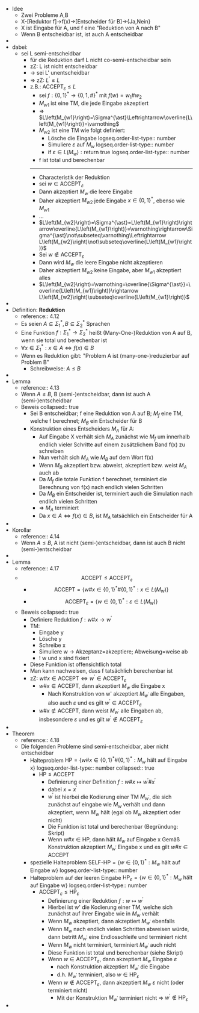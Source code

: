 - Idee
	- Zwei Probleme A,B
	- X-[Reduktor f]->f(x)->[Entscheider für B]->{Ja,Nein}
	- X ist Eingabe für A, und f eine "Reduktion von A nach B"
	- Wenn B entscheidbar ist, ist auch A entscheidbar
-
- dabei:
	- sei L semi-entscheidbar
		- für die Reduktion darf L nicht co-semi-entscheidbar sein
		- zZ: L ist nicht entscheidbar
		- -> sei L' unentscheidbar
		- => zZ: $L^{\prime}\leq L$
		- z.B.: $\text{ACCEPT}_{\varepsilon}\leq L$
			- sei $f:\left\lbrace0,1\right\rbrace^{\ast}\rightarrow\left\lbrace0,1,\#\right\rbrace^{\ast}$ mit $f\left(w\right)=w_1\#w_2$
			- $M_{w1}$ ist eine TM, die jede Eingabe akzeptiert
			- => $L\left(M_{w1}\right)=\Sigma^{\ast}\Leftrightarrow\overline{L\left(M_{w1}\right)}=\varnothing$
			- $M_{w2}$ ist eine TM wie folgt definiert:
				- Lösche die Eingabe
				  logseq.order-list-type:: number
				- Simuliere $\varepsilon$ auf $M_{w}$
				  logseq.order-list-type:: number
				- if $\varepsilon\in L\left(M_{w}\right):\text{return true}$
				  logseq.order-list-type:: number
			- f ist total und berechenbar
			- ---
			- Characteristik der Reduktion
			- sei $w\in\text{ACCEPT}_{\varepsilon}$
			- Dann akzeptiert $M_{w}$ die leere Eingabe
			- Daher akzeptiert $M_{w2}$ jede Eingabe $x\in\left\lbrace0,1\right\rbrace^{\ast}$, ebenso wie $M_{w1}$
			- ...
			- $L\left(M_{w2}\right)=\Sigma^{\ast}=L\left(M_{w1}\right)\rightarrow\overline{L\left(M_{w1}\right)}=\varnothing\rightarrow\Sigma^{\ast}\not\subseteq\varnothing\Leftrightarrow L\left(M_{w2}\right)\not\subseteq\overline{L\left(M_{w1}\right)}$
			- Sei $w\notin\text{ACCEPT}_{\varepsilon}$
			- Dann wird $M_{w}$ die leere Eingabe nicht akzeptieren
			- Daher akzeptiert $M_{w2}$ keine Eingabe, aber $M_{w1}$ akzeptiert alles
			- $L\left(M_{w2}\right)=\varnothing=\overline{\Sigma^{\ast}}=\overline{L\left(M_{w1}\right)}\rightarrow L\left(M_{w2}\right)\subseteq\overline{L\left(M_{w1}\right)}$
-
- Definition: **Reduktion**
	- reference:: 4.12
	- Es seien $A\subseteq\Sigma_1^{\ast},B\subseteq\Sigma_2^{\ast}$ Sprachen
	- Eine Funktion $f:\Sigma_1^{\ast}\rightarrow\Sigma_2^{\ast}$ heißt (Many-One-)Reduktion von A auf B, wenn sie total und berechenbar ist
	- $\forall x\in\Sigma_1^{\ast}:x\in A\Leftrightarrow f\left(x\right)\in B$
	- Wenn es Reduktion gibt: "Problem A ist (many-one-)reduzierbar auf Problem B"
		- Schreibweise: $A\leq B$
-
- Lemma
	- reference:: 4.13
	- Wenn $A\leq B$, B (semi-)entscheidbar, dann ist auch A (semi-)entscheidbar
	- Beweis
	  collapsed:: true
		- Sei B entscheidbar; f eine Reduktion von A auf B; $M_{f}$ eine TM, welche f berechnet; $M_{B}$ ein Entscheider für B
		- Konstruktion eines Entscheiders $M_{A}$ für A:
			- Auf Eingabe X verhält sich $M_{A}$ zunächst wie $M_{f}$ um innerhalb endlich vieler Schritte auf einem zusätzlichem Band f(x) zu schreiben
			- Nun verhält sich $M_{A}$ wie $M_{B}$ auf dem Wort f(x)
			- Wenn $M_{B}$ akzeptiert bzw. abweist, akzeptiert bzw. weist $M_{A}$ auch ab
			- Da $M_{f}$ die totale Funktion f berechnet, terminiert die Berechnung von f(x) nach endlich vielen Schritten
			- Da $M_{B}$ ein Entscheider ist, terminiert auch die Simulation nach endlich vielen Schritten
			- => $M_{A}$ terminiert
			- Da $x\in A\Leftrightarrow f\left(x\right)\in B$, ist $M_{A}$ tatsächlich ein Entscheider für A
-
- Korollar
	- reference:: 4.14
	- Wenn $A\leq B$, A ist nicht (semi-)entscheidbar, dann ist auch B nicht (semi-)entscheidbar
-
- Lemma
	- reference:: 4.17
	- $$\text{ACCEPT}\leq\text{ACCEPT}_{\varepsilon}$$
		- $$\text{ACCEPT}=\left\lbrace w\#x\in\left\lbrace0,1\right\rbrace^{\ast}\#\left\lbrace0,1\right\rbrace^{\ast}:x\in L\left(M_{w}\right)\right\rbrace$$
		- $$\text{ACCEPT}_{\varepsilon}=\left\lbrace w\in\left\lbrace0,1\right\rbrace^{\ast}:\varepsilon\in L\left(M_{w}\right)\right\rbrace$$
	- Beweis
	  collapsed:: true
		- Definiere Reduktion $f:w\#x\rightarrow w^{\prime}$
		- TM:
			- Eingabe y
			- Lösche y
			- Schreibe x
			- Simuliere w -> Akzeptanz=akzeptiere; Abweisung=weise ab
			- ! w und x sind fixiert
		- Diese Funktion ist offensichtlich total
		- Man kann nachweisen, dass f tatsächlich berechenbar ist
		- zZ: $w\#x\in\text{ACCEPT}\Leftrightarrow w^{\prime}\in\text{ACCEPT}_{\varepsilon}$
			- $w\#x\in\text{ACCEPT}$, dann akzeptiert $M_{w}$ die Eingabe x
				- Nach Konstruktion von w' akzeptiert $M_{w^{\prime}}$ alle Eingaben, also auch $\varepsilon$ und es gilt $w^{\prime}\in\text{ACCEPT}_{\varepsilon}$
			- $w\#x\notin\text{ACCEPT}$, dann weist $M_{w^{\prime}}$ alle Eingaben ab, insbesondere $\varepsilon$ und es gilt $w^{\prime}\notin\text{ACCEPT}_{\varepsilon}$
-
- Theorem
	- reference:: 4.18
	- Die folgenden Probleme sind semi-entscheidbar, aber nicht entscheidbar
		- Halteproblem $\text{HP}=\left\lbrace w\#x\in\left\lbrace0,1\right\rbrace^{\ast}\#\left\lbrace0,1\right\rbrace^{\ast}:M_{w}\text{ hält auf Eingabe x}\right\rbrace$
		  logseq.order-list-type:: number
		  collapsed:: true
			- $\text{HP}\leq\text{ACCEPT}$
				- Definierung einer Definition $f:w\#x\mapsto w^{\prime}\#x^{\prime}$
				- dabei $x=x^{\prime}$
				- $w^{\prime}$ ist hierbei die Kodierung einer TM $M_{w^{\prime}}$, die sich zunächst auf eingabe wie $M_{w}$ verhält und dann akzeptiert, wenn $M_{w}$ hält (egal ob $M_{w}$ akzeptiert oder nicht)
				- Die Funktion ist total und berechenbar (Begründung: Skript)
				- Wenn $w\#x\in\text{HP}$, dann hält $M_{w}$ auf Eingabe x Gemäß Konstruktion akzeptiert $M_{w^{\prime}}$ Eingabe x und es gilt $w\#x\in\text{ACCEPT}$
		- spezielle Halteproblem $\text{SELF-HP}=\left\lbrace w\in\left\lbrace0,1\right\rbrace^{\ast}:M_{w}\text{ hält auf Eingabe w}\right\rbrace$
		  logseq.order-list-type:: number
		- Halteproblem auf der leeren Eingabe $\text{HP}_{\varepsilon}=\left\lbrace w\in\left\lbrace0,1\right\rbrace^{\ast}:M_{w}\text{ hält auf Eingabe w}\right\rbrace$
		  logseq.order-list-type:: number
			- $\text{ACCEPT}_{\varepsilon}\leq\text{HP}_{\varepsilon}$
				- Definierung einer Reduktion $f:w\mapsto w^{\prime}$
				- Hierbei ist w' die Kodierung einer TM, welche sich zunächst auf ihrer Eingabe wie in $M_{w}$ verhält
				- Wenn $M_{w}$ akzeptiert, dann akzeptiert $M_{w^{\prime}}$ ebenfalls
				- Wenn $M_{w}$ nach endlich vielen Schritten abweisen würde, dann betritt $M_{w^{\prime}}$ eine Endlosschleife und terminiert nicht
				- Wenn $M_{w}$ nicht terminiert, terminiert $M_{w^{\prime}}$ auch nicht
				- Diese Funktion ist total und berechenbar (siehe Skript)
				- Wenn $w\in\text{ACCEPT}_{\varepsilon}$, dann akzeptiert $M_{w}$ Eingabe $\varepsilon$
					- nach Konstruktion akzeptiert $M_{w^{\prime}}$ die Eingabe
					- d.h. $M_{w^{\prime}}$ terminiert, also $w\in\text{HP}_{\varepsilon}$
				- Wenn $w\notin\text{ACCEPT}_{\varepsilon}$, dann akzeptiert $M_{w}$ $\varepsilon$ nicht (oder terminiert nicht)
					- Mit der Konstruktion $M_{w^{\prime}}$ terminiert nicht => $w^{\prime}\notin\text{HP}_{\varepsilon}$
-